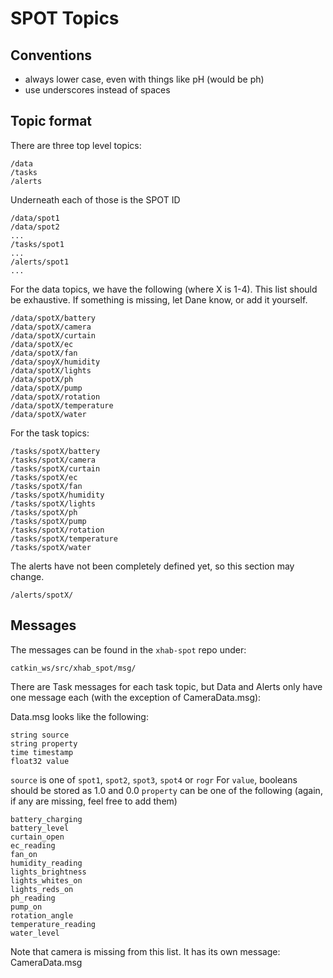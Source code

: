 # SPOT Topics

## Conventions

* always lower case, even with things like pH (would be ph)
* use underscores instead of spaces

## Topic format

There are three top level topics:

    /data
    /tasks
    /alerts

Underneath each of those is the SPOT ID

    /data/spot1
    /data/spot2
    ...
    /tasks/spot1
    ...
    /alerts/spot1
    ...

For the data topics, we have the following (where X is 1-4).
This list should be exhaustive. If something is missing, let
Dane know, or add it yourself. 

    /data/spotX/battery
    /data/spotX/camera
    /data/spotX/curtain
    /data/spotX/ec
    /data/spotX/fan
    /data/spoyX/humidity
    /data/spotX/lights
    /data/spotX/ph
    /data/spotX/pump
    /data/spotX/rotation
    /data/spotX/temperature
    /data/spotX/water

For the task topics:

    /tasks/spotX/battery
    /tasks/spotX/camera
    /tasks/spotX/curtain
    /tasks/spotX/ec
    /tasks/spotX/fan
    /tasks/spotX/humidity
    /tasks/spotX/lights
    /tasks/spotX/ph
    /tasks/spotX/pump
    /tasks/spotX/rotation
    /tasks/spotX/temperature
    /tasks/spotX/water

The alerts have not been completely defined yet, so this section may change.
    
    /alerts/spotX/


## Messages

The messages can be found in the `xhab-spot` repo under:

    catkin_ws/src/xhab_spot/msg/

There are Task messages for each task topic, but Data and Alerts only have one message each (with the exception of CameraData.msg):

Data.msg looks like the following:

    string source
    string property
    time timestamp
    float32 value

`source` is one of `spot1`, `spot2`, `spot3`, `spot4` or `rogr`
For `value`, booleans should be stored as 1.0 and 0.0
`property` can be one of the following (again, if any are missing, feel free to add them)

    battery_charging
    battery_level
    curtain_open
    ec_reading
    fan_on
    humidity_reading
    lights_brightness
    lights_whites_on
    lights_reds_on
    ph_reading
    pump_on
    rotation_angle
    temperature_reading
    water_level

Note that camera is missing from this list. It has its own message: CameraData.msg



